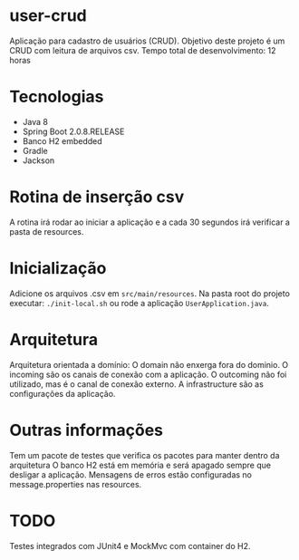 # user-crud
Aplicação para cadastro de usuários (CRUD). Objetivo deste projeto é um CRUD com leitura de arquivos csv. Tempo total de desenvolvimento: 12 horas

# Tecnologias

- Java 8
- Spring Boot 2.0.8.RELEASE
- Banco H2 embedded
- Gradle
- Jackson

# Rotina de inserção csv
A rotina irá rodar ao iniciar a aplicação e a cada 30 segundos irá verificar a pasta de resources.

# Inicialização
Adicione os arquivos .csv em `src/main/resources`. 
Na pasta root do projeto executar: `./init-local.sh` ou rode a aplicação `UserApplication.java`.

# Arquitetura
Arquitetura orientada a domínio:
O domain não enxerga fora do dominio.
O incoming são os canais de conexão com a aplicação.
O outcoming não foi utilizado, mas é o canal de conexão externo.
A infrastructure são as configurações da aplicação.

# Outras informações
Tem um pacote de testes que verifica os pacotes para manter dentro da arquitetura
O banco H2 está em memória e será apagado sempre que desligar a aplicação.
Mensagens de erros estão configuradas no message.properties nas resources.

# TODO
Testes integrados com JUnit4 e MockMvc com container do H2.
